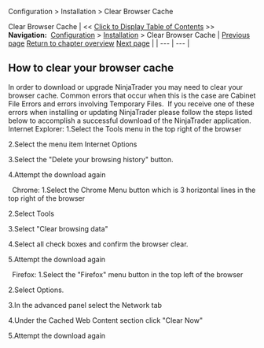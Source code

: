 ﻿
Configuration > Installation > Clear Browser Cache

Clear Browser Cache
| << [Click to Display Table of Contents](clear_browser_cache.md) >> **Navigation:**     [Configuration](configuration.md) > [Installation](installation.md) > Clear Browser Cache | [Previous page](installation_guide.md) [Return to chapter overview](installation.md) [Next page](connecting.md) |
| --- | --- |
## How to clear your browser cache
In order to download or upgrade NinjaTrader you may need to clear your browser cache. Common errors that occur when this is the case are Cabinet File Errors and errors involving Temporary Files.  If you receive one of these errors when installing or updating NinjaTrader please follow the steps listed below to accomplish a successful download of the NinjaTrader application.
 
Internet Explorer:
1.Select the Tools menu in the top right of the browser

2.Select the menu item Internet Options 

3.Select the "Delete your browsing history" button.

4.Attempt the download again

 
Chrome:
1.Select the Chrome Menu button which is 3 horizontal lines in the top right of the browser

2.Select Tools

3.Select "Clear browsing data"

4.Select all check boxes and confirm the browser clear.

5.Attempt the download again

 
Firefox:
1.Select the "Firefox" menu button in the top left of the browser

2.Select Options.

3.In the advanced panel select the Network tab

4.Under the Cached Web Content section click "Clear Now"

5.Attempt the download again

